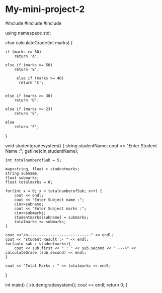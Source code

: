 # My-mini-project-2

#include <iostream>
#include <string>
#include <map>

using namespace std;

char calculateGrade(int marks)
{

    if (marks >= 60)
        return 'A';

    else if (marks >= 50)
        return 'B';

         else if (marks >= 40)
          return 'C';
         

    else if (marks >= 30)
        return 'D';

    else if (marks >= 23)
        return 'E';

    else
        return 'F';
}

void studentgradesystem() {
    string studentName;
    cout << "Enter Student Name :";
    getline(cin,studentName);

    int totalnumberofSub = 5;

    map<string, float > studentmarks;
    string subname;
    float submarks;
    float totalmarks = 0;

    for(int x = 0; x < totalnumberofSub; x++) {
        cout << endl;
        cout << "Enter Subject name :";
        cin>>subname;
        cout << "Enter Subject marks :";
        cin>>submarks;
        studentmarks[subname] = submarks;
        totalmarks += submarks;
    }

    cout <<"/n----------------------------" << endl;
    cout << "student Result :- " << endl;
    for(auto sub : studentmarks){
        cout << sub.first << " : " << sub.second << " --->" << calculateGrade (sub.second) << endl;
    }

    cout << "Total Marks : " << totalmarks << endl;
}

int main() {
    studentgradesystem();
    cout << endl;
    return 0;
}
